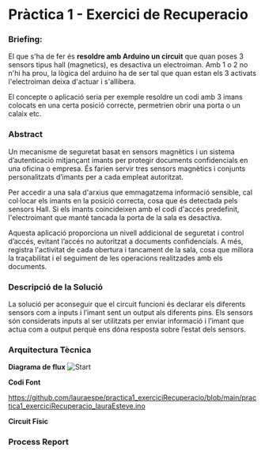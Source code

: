# Pràctica 1 - Exercici de Recuperacio

### Briefing:
El que s'ha de fer és **resoldre amb Arduino un circuit** que quan poses 3 sensors tipus hall (magnetics), es desactiva un electroiman. Amb 1 o 2 no n'hi ha prou, la lògica del arduino ha de ser tal que quan estan els 3 activats l'electroiman deixa d'actuar i s'allibera.

El concepte o aplicació seria per exemple resoldre un codi amb 3 imans colocats en una certa posició correcte, permetrien obrir una porta o un calaix etc.

### Abstract
Un mecanisme de seguretat basat en sensors magnètics i un sistema d’autenticació mitjançant imants per protegir documents confidencials en una oficina o empresa. És farien servir tres sensors magnètics i conjunts personalitzats d’imants per a cada empleat autoritzat.

Per accedir a una sala d'arxius que emmagatzema informació sensible, cal col·locar els imants en la posició correcta, cosa que és detectada pels sensors Hall. Si els imants coincideixen amb el codi d'accés predefinit, l'electroimant que manté tancada la porta de la sala es desactiva.

Aquesta aplicació proporciona un nivell addicional de seguretat i control d’accés, evitant l’accés no autoritzat a documents confidencials. A més, registra l'activitat de cada obertura i tancament de la sala, cosa que millora la traçabilitat i el seguiment de les operacions realitzades amb els documents.

### Descripció de la Solució
La solució per aconseguir que el circuit funcioni és declarar els diferents sensors com a inputs i l’imant sent un output als diferents pins.
Els sensors són considerats inputs al ser utilitzats per enviar informació i l’imant que actua com a output perquè ens dóna resposta sobre l’estat dels sensors.

### Arquitectura Tècnica
**Diagrama de flux**
![Start](https://github.com/lauraespe/practica1_exerciciRecuperacio/assets/81622003/6328a27a-f508-4923-b131-60c7c3c31f67)

**Codi Font**

https://github.com/lauraespe/practica1_exerciciRecuperacio/blob/main/practica1_exerciciRecuperacio_lauraEsteve.ino 


**Circuit Físic**

### Process Report
